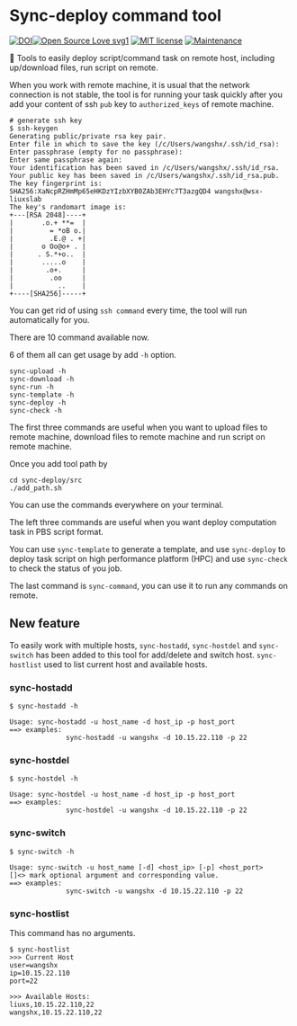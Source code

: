 # Sync-deploy command tool

[![DOI](https://zenodo.org/badge/119467219.svg)](https://zenodo.org/badge/latestdoi/119467219)[![Open Source Love svg1](https://badges.frapsoft.com/os/v1/open-source.svg?v=103)](https://github.com/ellerbrock/open-source-badges/) [![MIT license](https://img.shields.io/badge/License-MIT-blue.svg)](https://lbesson.mit-license.org/) [![Maintenance](https://img.shields.io/badge/Maintained%3F-yes-green.svg)](https://GitHub.com/ShixiangWang/sync-deploy/graphs/commit-activity)

 :arrows_counterclockwise: Tools to easily deploy script/command task on remote host, including up/download files, run script on remote.
 
When you work with remote machine, it is usual that the network connection is not stable, the tool is for running your task quickly after you add your content of ssh `pub` key to `authorized_keys` of remote machine.

```shell
# generate ssh key
$ ssh-keygen
Generating public/private rsa key pair.
Enter file in which to save the key (/c/Users/wangshx/.ssh/id_rsa):
Enter passphrase (empty for no passphrase):
Enter same passphrase again:
Your identification has been saved in /c/Users/wangshx/.ssh/id_rsa.
Your public key has been saved in /c/Users/wangshx/.ssh/id_rsa.pub.
The key fingerprint is:
SHA256:XaNcpRZHmMp65eHKDzYIzbXYB0ZAb3EHYc7T3azgQD4 wangshx@wsx-liuxslab
The key's randomart image is:
+---[RSA 2048]----+
|       .o.+ **=  |
|         = *oB o.|
|         .E.@ . +|
|       o Oo@o+ . |
|      . S.*+o..  |
|       .....o    |
|        .o+.     |
|         .oo     |
|           ..    |
+----[SHA256]-----+

```

You can get rid of using `ssh command` every time, the tool will run automatically for you.

There are 10 command available now.
 
6 of them all can get usage by add `-h` option.

```
sync-upload -h
sync-download -h
sync-run -h
sync-template -h
sync-deploy -h
sync-check -h
 ```
 
 The first three commands are useful when you want to upload files to remote machine, download files to remote machine and run script on remote machine.
 
 Once you add tool path by 
 
 ```
 cd sync-deploy/src
./add_path.sh
```

You can use the commands everywhere on your terminal.

The left three commands are useful when you want deploy computation task in PBS script format.

You can use `sync-template` to generate a template, and use `sync-deploy` to deploy task script on high performance platform (HPC) and use `sync-check` to check the status of you job.

The last command is `sync-command`, you can use it to run any commands on remote.


## New feature

To easily work with multiple hosts, `sync-hostadd`, `sync-hostdel` and `sync-switch` has been added to this tool for add/delete and switch host. `sync-hostlist` used to list current host and available hosts.

### sync-hostadd

```shell
$ sync-hostadd -h

Usage: sync-hostadd -u host_name -d host_ip -p host_port
==> examples:
              sync-hostadd -u wangshx -d 10.15.22.110 -p 22
```

### sync-hostdel

```shell
$ sync-hostdel -h

Usage: sync-hostdel -u host_name -d host_ip -p host_port
==> examples:
              sync-hostdel -u wangshx -d 10.15.22.110 -p 22
```

### sync-switch

```shell
$ sync-switch -h

Usage: sync-switch -u host_name [-d] <host_ip> [-p] <host_port>
[]<> mark optional argument and corresponding value.
==> examples:
              sync-switch -u wangshx -d 10.15.22.110 -p 22
```

### sync-hostlist

This command has no arguments.

```shell
$ sync-hostlist
>>> Current Host
user=wangshx
ip=10.15.22.110
port=22

>>> Available Hosts:
liuxs,10.15.22.110,22
wangshx,10.15.22.110,22
```